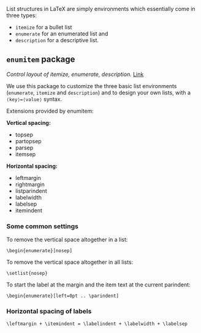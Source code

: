 List structures in LaTeX are simply environments which essentially come in three types:

- `itemize` for a bullet list
- `enumerate` for an enumerated list and
- `description` for a descriptive list.

## `enumitem` package
*Control layout of itemize, enumerate, description.* [Link](https://ctan.org/pkg/enumitem)


We use this package to customize the three basic list environments (`enumerate`, `itemize` and `description`) and to design your own lists, with a `⟨key⟩=⟨value⟩` syntax. 

Extensions provided by enumitem: 

**Vertical spacing:**
- topsep
- partopsep 
- parsep
- itemsep

**Horizontal spacing:**
* leftmargin
* rightmargin
* listparindent 
* labelwidth
* labelsep
* itemindent

### Some common settings
To remove the vertical space altogether in a list:

```
\begin{enumerate}[nosep]
```

To remove the vertical space altogether in all lists: 

```
\setlist{nosep}
```

To start the label at the margin and the item text at the current parindent:

```
\begin{enumerate}[left=0pt .. \parindent]
```

### Horizontal spacing of labels
```
\leftmargin + \itemindent = \labelindent + \labelwidth + \labelsep
```